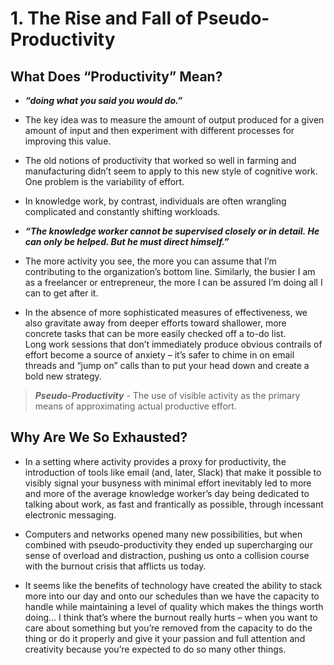 # 1. The Rise and Fall of Pseudo-Productivity

## What Does “Productivity” Mean?

- ***“doing what you said you would do.”***

- The key idea was to measure the amount of output produced for a given amount of input and then experiment with different processes for improving this value.
- The old notions of productivity that worked so well in farming and manufacturing didn’t seem to apply to this new style of cognitive work. One problem is the variability of effort.

- In knowledge work, by contrast, individuals are often wrangling complicated and constantly shifting workloads.

- ***“The knowledge worker cannot be supervised closely or in detail. He can only be helped. But he must direct himself.”***

- The more activity you see, the more you can assume that I’m contributing to the organization’s bottom line. Similarly, the busier I am as a freelancer or entrepreneur, the more I can be assured I’m doing all I can to get after it.

- In the absence of more sophisticated measures of effectiveness, we also gravitate away from deeper efforts toward shallower, more concrete tasks that can be more easily checked off a to-do list. Long work sessions that don’t immediately produce obvious contrails of effort become a source of anxiety – it’s safer to chime in on email threads and “jump on” calls than to put your head down and create a bold new strategy.

> ***Pseudo-Productivity*** - The use of visible activity as the primary means of approximating actual productive effort. 
## Why Are We So Exhausted?

- In a setting where activity provides a proxy for productivity, the introduction of tools like email (and, later, Slack) that make it possible to visibly signal your busyness with minimal effort inevitably led to more and more of the average knowledge worker’s day being dedicated to talking about work, as fast and frantically as possible, through incessant electronic messaging.

- Computers and networks opened many new possibilities, but when combined with pseudo-productivity they ended up supercharging our sense of overload and distraction, pushing us onto a collision course with the burnout crisis that afflicts us today. 

- It seems like the benefits of technology have created the ability to stack more into our day and onto our schedules than we have the capacity to handle while maintaining a level of quality which makes the things worth doing... I think that’s where the burnout really hurts – when you want to care about something but you’re removed from the capacity to do the thing or do it properly and give it your passion and full attention and creativity because you’re expected to do so many other things.